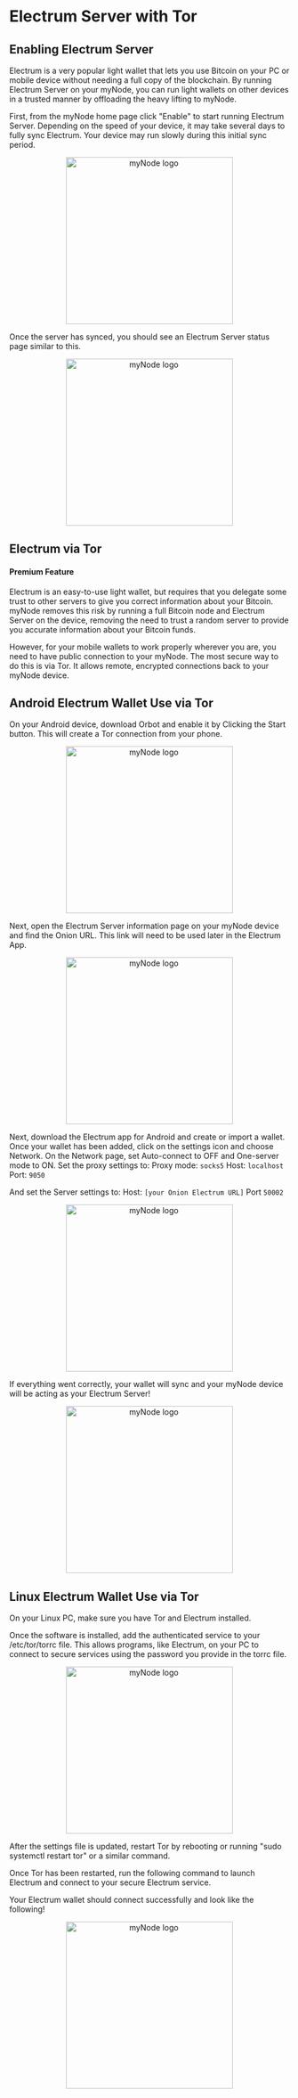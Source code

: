 # Electrum Server with Tor

## Enabling Electrum Server

Electrum is a very popular light wallet that lets you use Bitcoin on your PC or mobile device without needing a full copy of the blockchain. By running Electrum Server on your myNode, you can run light wallets on other devices in a trusted manner by offloading the heavy lifting to myNode.

First, from the myNode home page click "Enable" to start running Electrum Server. Depending on the speed of your device, it may take several days to fully sync Electrum. Your device may run slowly during this initial sync period.

<center>
  <figure>
    <img src="/mynode-docs-vuepress-mockup/images/remote-access-tor/remote-electrum-access-1.png" alt="myNode logo" style="width: 300px">                
  </figure>
</center>

Once the server has synced, you should see an Electrum Server status page similar to this.

<center>
  <figure>
    <img src="/mynode-docs-vuepress-mockup/images/remote-access-tor/remote-electrum-access-2.png" alt="myNode logo" style="width: 300px">                
  </figure>
</center>

## Electrum via Tor

#### Premium Feature

Electrum is an easy-to-use light wallet, but requires that you delegate some trust to other servers to give you correct information about your Bitcoin. myNode removes this risk by running a full Bitcoin node and Electrum Server on the device, removing the need to trust a random server to provide you accurate information about your Bitcoin funds.

However, for your mobile wallets to work properly wherever you are, you need to have public connection to your myNode. The most secure way to do this is via Tor. It allows remote, encrypted connections back to your myNode device.

## Android Electrum Wallet Use via Tor

On your Android device, download Orbot and enable it by Clicking the Start button. This will create a Tor connection from your phone.

<center>
  <figure>
    <img src="/mynode-docs-vuepress-mockup/images/remote-access-tor/remote-electrum-access-3.png" alt="myNode logo" style="width: 300px">                
  </figure>
</center>

Next, open the Electrum Server information page on your myNode device and find the Onion URL. This link will need to be used later in the Electrum App.

<center>
  <figure>
    <img src="/mynode-docs-vuepress-mockup/images/remote-access-tor/remote-electrum-access-4.png" alt="myNode logo" style="width: 300px">                
  </figure>
</center>

Next, download the Electrum app for Android and create or import a wallet. Once your wallet has been added, click on the settings icon and choose Network. On the Network page, set Auto-connect to OFF and One-server mode to ON. Set the proxy settings to:
Proxy mode: `socks5`
Host: `localhost`
Port: `9050`

And set the Server settings to:
Host: `[your Onion Electrum URL]`
Port `50002`

<center>
  <figure>
    <img src="/mynode-docs-vuepress-mockup/images/remote-access-tor/remote-electrum-access-5.png" alt="myNode logo" style="width: 300px">                
  </figure>
</center>

If everything went correctly, your wallet will sync and your myNode device will be acting as your Electrum Server!

<center>
  <figure>
    <img src="/mynode-docs-vuepress-mockup/images/remote-access-tor/remote-electrum-access-6.png" alt="myNode logo" style="width: 300px">                
  </figure>
</center>

## Linux Electrum Wallet Use via Tor

On your Linux PC, make sure you have Tor and Electrum installed.

Once the software is installed, add the authenticated service to your /etc/tor/torrc file. This allows programs, like Electrum, on your PC to connect to secure services using the password you provide in the torrc file.

<center>
  <figure>
    <img src="/mynode-docs-vuepress-mockup/images/remote-access-tor/remote-electrum-access-7.png" alt="myNode logo" style="width: 300px">                
  </figure>
</center>

After the settings file is updated, restart Tor by rebooting or running "sudo systemctl restart tor" or a similar command.

Once Tor has been restarted, run the following command to launch Electrum and connect to your secure Electrum service.

Your Electrum wallet should connect successfully and look like the following! 

<center>
  <figure>
    <img src="/mynode-docs-vuepress-mockup/images/remote-access-tor/remote-electrum-access-8.png" alt="myNode logo" style="width: 300px">                
  </figure>
</center>
